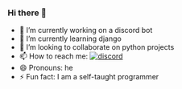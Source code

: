 ### Hi there 👋

- 🔭 I’m currently working on a discord bot
- 🌱 I’m currently learning django
- 👯 I’m looking to collaborate on python projects
- 📫 How to reach me: [![discord]()](https://discord.com/users/773743363198418954)
- 😄 Pronouns: he
- ⚡ Fun fact: I am a self-taught programmer

